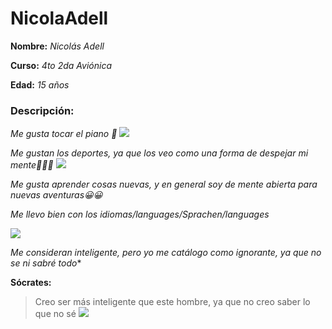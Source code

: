 # NicolaAdell
**Nombre:** _Nicolás Adell_

**Curso:** _4to 2da Aviónica_

**Edad:** _15 años_

### Descripción:

*Me gusta tocar el piano 🎹*
![](https://www.superprof.com.ar/blog/wp-content/uploads/2017/12/clases-piano-adultos.jpg)

*Me gustan los deportes, ya que los veo como una forma de despejar mi mente🏈🏉🎾*
![](https://www.compromisoempresarial.com/wp-content/uploads/2015/11/rsc-deporte.jpg)

*Me gusta aprender cosas nuevas, y en general soy de mente abierta para nuevas aventuras😀😀*

*Me llevo bien con los idiomas/languages/Sprachen/languages*

![](https://previews.123rf.com/images/kadirtinte/kadirtinte1403/kadirtinte140300004/27564296-banderas-oficiales-de-los-pa%C3%ADses.jpg)

*Me consideran inteligente, pero yo me catálogo como ignorante, ya que no se ni sabré todo**

**Sócrates:** 
> Creo ser más inteligente que este hombre, ya que no creo saber lo que no sé
![](https://sites.google.com/site/psicologiagriega/filosofos-importantes/socrates/socrates.jpg?attredirects=0)

